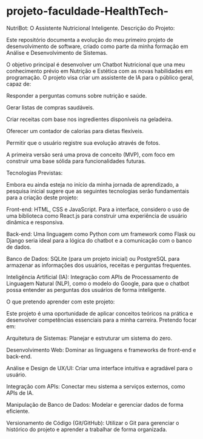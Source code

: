 # projeto-faculdade-HealthTech-
NutriBot: O Assistente Nutricional Inteligente.
Descrição do Projeto:

Este repositório documenta a evolução do meu primeiro projeto de desenvolvimento de software, criado como parte da minha formação em Análise e Desenvolvimento de Sistemas.

O objetivo principal é desenvolver um Chatbot Nutricional que una meu conhecimento prévio em Nutrição e Estética com as novas habilidades em programação. O projeto visa criar um assistente de IA para o público geral, capaz de:

Responder a perguntas comuns sobre nutrição e saúde.

Gerar listas de compras saudáveis.

Criar receitas com base nos ingredientes disponíveis na geladeira.

Oferecer um contador de calorias para dietas flexíveis.

Permitir que o usuário registre sua evolução através de fotos.

A primeira versão será uma prova de conceito (MVP), com foco em construir uma base sólida para funcionalidades futuras.

Tecnologias Previstas:

Embora eu ainda esteja no início da minha jornada de aprendizado, a pesquisa inicial sugere que as seguintes tecnologias serão fundamentais para a criação deste projeto:

Front-end: HTML, CSS e JavaScript. Para a interface, considero o uso de uma biblioteca como React.js para construir uma experiência de usuário dinâmica e responsiva.

Back-end: Uma linguagem como Python com um framework como Flask ou Django seria ideal para a lógica do chatbot e a comunicação com o banco de dados.

Banco de Dados: SQLite (para um projeto inicial) ou PostgreSQL para armazenar as informações dos usuários, receitas e perguntas frequentes.

Inteligência Artificial (IA): Integração com APIs de Processamento de Linguagem Natural (NLP), como o modelo do Google, para que o chatbot possa entender as perguntas dos usuários de forma inteligente.

O que pretendo aprender com este projeto:

Este projeto é uma oportunidade de aplicar conceitos teóricos na prática e desenvolver competências essenciais para a minha carreira. Pretendo focar em:

Arquitetura de Sistemas: Planejar e estruturar um sistema do zero.

Desenvolvimento Web: Dominar as linguagens e frameworks de front-end e back-end.

Análise e Design de UX/UI: Criar uma interface intuitiva e agradável para o usuário.

Integração com APIs: Conectar meu sistema a serviços externos, como APIs de IA.

Manipulação de Banco de Dados: Modelar e gerenciar dados de forma eficiente.

Versionamento de Código (Git/GitHub): Utilizar o Git para gerenciar o histórico do projeto e aprender a trabalhar de forma organizada.
